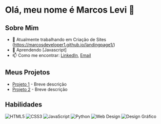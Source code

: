 # Olá, meu nome é Marcos Levi 👋

## Sobre Mim
- 🔭 Atualmente trabalhando em Criação de Sites (https://marcosdeveloper1.github.io/landingpage1/)
- 🌱 Aprendendo [Javascript]
- 📫 Como me encontrar: [LinkedIn](https://www.linkedin.com/in/marcos-levi-063b46221/), [Email](mailto:seu-email@example.com)

## Meus Projetos
- [Projeto 1](link) - Breve descrição
- [Projeto 2](link) - Breve descrição

## Habilidades

![HTML5](https://img.shields.io/badge/HTML5-E34F26?style=for-the-badge&logo=html5&logoColor=white)
![CSS3](https://img.shields.io/badge/CSS3-1572B6?style=for-the-badge&logo=css3&logoColor=white)
![JavaScript](https://img.shields.io/badge/JavaScript-F7DF1E?style=for-the-badge&logo=javascript&logoColor=black)
![Python](https://img.shields.io/badge/Python-3776AB?style=for-the-badge&logo=python&logoColor=white)
![Web Design](https://img.shields.io/badge/Web%20Design-1E90FF?style=for-the-badge&logo=artstation&logoColor=white)
![Design Gráfico](https://img.shields.io/badge/Design%20Gráfico-FF6347?style=for-the-badge&logo=adobe&logoColor=white)

